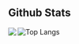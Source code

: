 

## Github Stats

<img align="left" src="https://github-readme-stats.vercel.app/api?username=pb-wd027&show_icons=true&count_private=true&hide_border=true&rank_icon=github" />

<!--
<img align="left" src="https://github-readme-stats.vercel.app/api?username=pb-wd027&show_icons=true&count_private=true&hide_border=true&rank_icon=github&show=reviews,discussions_started,discussions_answered,prs_merged,prs_merged_percentage" />
-->
![Top Langs](https://github-readme-stats.vercel.app/api/top-langs/?username=pb-wd027\&hide_border=true)


<!--
### Hi there 👋


**pb-wd027/pb-wd027** is a ✨ _special_ ✨ repository because its `README.md` (this file) appears on your GitHub profile.

Here are some ideas to get you started:

- 🔭 I’m currently working on ...
- 🌱 I’m currently learning ...
- 👯 I’m looking to collaborate on ...
- 🤔 I’m looking for help with ...
- 💬 Ask me about ...
- 📫 How to reach me: ...
- 😄 Pronouns: ...
- ⚡ Fun fact: ...
-->
